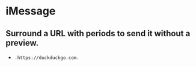 # iMessage

## Surround a URL with periods to send it without a preview.
  * `.https://duckduckgo.com.`

